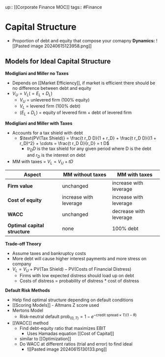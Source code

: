 up:: [[Corporate Finance MOC]]
tags:: #Finance 
# Capital Structure
- Proportion of debt and equity that compose your comapny
**Dynamics:**
	![[Pasted image 20240615123958.png]]

## Models for Ideal Capital Structure
**Modigliani and Miller no Taxes**
- Depends on [[Market Efficiency]], if market is efficient there should be no difference between debt and equity
- $V_U = V_L (= E_L + D_L)$
	- $V_U$ = unlevered firm (100% equity)
	- $V_L$ = levered firm (100% debt)
	- $(E_L+D_L)$ = equity of levered firm + debt of levered firm

**Modigliani and Miller with Taxes**
- Accounts for a tax shield with debt
	- $\text{PV(Tax Shield)} = \frac{t r_D D}{1 + r_D} + \frac{t r_D D}{(1 + r_D)^2} + \cdots = \frac{t r_D D}{r_D} = t D$
		- $tr_D D$ is the tax shield for any given period where D is the debt and $r_D$ is the interest on debt
- MM with taxes = ${V_L = V_U + tD}$

| **Aspect**                    | **MM without taxes**   | **MM with taxes**      |
| ----------------------------- | ---------------------- | ---------------------- |
| **Firm value**                | unchanged              | increase with leverage |
| **Cost of equity**            | increase with leverage | increase with leverage |
| **WACC**                      | unchanged              | decrease with leverage |
| **Optimal capital structure** | none                   | 100% debt              |



**Trade-off Theory**
- Assume taxes and bankruptcy costs
- More debt will cause higher interest payments and more stress on company
- $V_L = V_U + \text{PV(Tax Shield)} - \text{PV(Costs of Financial Distress)}$
	- Firms with low expected distress should load up on debt
	- Costs of distress = probability of distress * cost of distress 

**Default Risk Methods**
- Help find optimal structure depending on default conditions
- [[Scoring Models]] - Altmans Z score used
- Mertons Model
	- $\text{Risk-neutral default prob}_{(0,T)} = 1 - e^{-\text{credit spread} \times T / (1 - R)}$
- [[WACC]] method
	- Find debt-equity ratio that maximizes EBIT
		- Uses Hamadas equation [[Cost of Capital]]
	- similar to [[Optimization]]
	- Do WACC at different ratios (trial and error) to find ideal
		- ![[Pasted image 20240615130133.png]]
	